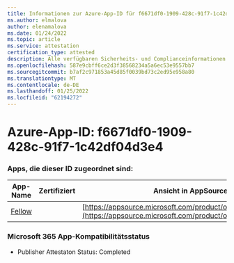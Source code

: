 ```yaml
---
title: Informationen zur Azure-App-ID für f6671df0-1909-428c-91f7-1c42df04d3e4
ms.author: elmalova
author: elenamalova
ms.date: 01/24/2022
ms.topic: article
ms.service: attestation
certification_type: attested
description: Alle verfügbaren Sicherheits- und Complianceinformationen für f6671df0-1909-428c-91f7-1c42df04d3e4.
ms.openlocfilehash: 587e9cbff6ce2d3f38568234a5a6ec53e9557bb7
ms.sourcegitcommit: b7af2c971853a45d85f0039bd73c2ed95e958a80
ms.translationtype: MT
ms.contentlocale: de-DE
ms.lasthandoff: 01/25/2022
ms.locfileid: "62194272"
---
```

# <a name="azure-app-id-f6671df0-1909-428c-91f7-1c42df04d3e4"></a>Azure-App-ID: f6671df0-1909-428c-91f7-1c42df04d3e4


### <a name="apps-associated-with-this-id"></a>Apps, die dieser ID zugeordnet sind:
| **App-Name** | **Zertifiziert** | **Ansicht in AppSource** |
|--------------|---------------|-----------------------|
| [Fellow](https://docs.microsoft.com/microsoft-365-app-certification/forward/WA200002576) |  | [https://appsource.microsoft.com/product/office/WA200002576](https://appsource.microsoft.com/product/office/WA200002576) |

### <a name="microsoft-365-app-compliance-status"></a>Microsoft 365 App-Kompatibilitätsstatus
- Publisher Attestaton Status: Completed
